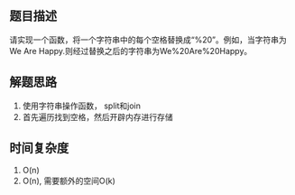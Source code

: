 ## 题目描述
请实现一个函数，将一个字符串中的每个空格替换成“%20”。例如，当字符串为We Are Happy.则经过替换之后的字符串为We%20Are%20Happy。

## 解题思路
1. 使用字符串操作函数， split和join
2. 首先遍历找到空格，然后开辟内存进行存储

## 时间复杂度
1. O(n)
2. O(n), 需要额外的空间O(k)
